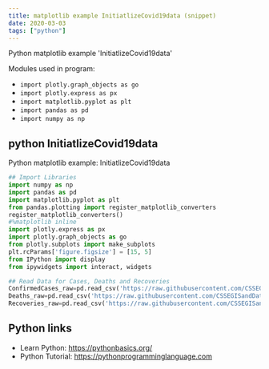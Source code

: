 ```yaml
---
title: matplotlib example InitiatlizeCovid19data (snippet)
date: 2020-03-03
tags: ["python"]
---
```

Python matplotlib example 'InitiatlizeCovid19data'


Modules used in program: 
* `import plotly.graph_objects as go`
* `import plotly.express as px`
* `import matplotlib.pyplot as plt`
* `import pandas as pd`
* `import numpy as np`

## python InitiatlizeCovid19data

Python matplotlib example: InitiatlizeCovid19data

```python
## Import Libraries
import numpy as np
import pandas as pd
import matplotlib.pyplot as plt
from pandas.plotting import register_matplotlib_converters
register_matplotlib_converters()
#%matplotlib inline
import plotly.express as px
import plotly.graph_objects as go
from plotly.subplots import make_subplots
plt.rcParams['figure.figsize'] = [15, 5]
from IPython import display
from ipywidgets import interact, widgets

## Read Data for Cases, Deaths and Recoveries
ConfirmedCases_raw=pd.read_csv('https://raw.githubusercontent.com/CSSEGISandData/COVID-19/master/csse_covid_19_data/csse_covid_19_time_series/time_series_19-covid-Confirmed.csv')
Deaths_raw=pd.read_csv('https://raw.githubusercontent.com/CSSEGISandData/COVID-19/master/csse_covid_19_data/csse_covid_19_time_series/time_series_19-covid-Deaths.csv')
Recoveries_raw=pd.read_csv('https://raw.githubusercontent.com/CSSEGISandData/COVID-19/master/csse_covid_19_data/csse_covid_19_time_series/time_series_19-covid-Recovered.csv')

```

## Python links

- Learn Python: https://pythonbasics.org/
- Python Tutorial: https://pythonprogramminglanguage.com
